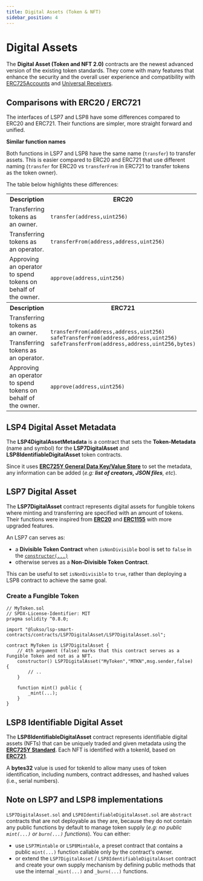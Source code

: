```yaml
---
title: Digital Assets (Token & NFT)
sidebar_position: 4
---
```


# Digital Assets

The **Digital Asset (Token and NFT 2.0)** contracts are the newest advanced version of the existing token standards. They come with many features that enhance the security and the overall user experience and compatibility with [ERC725Accounts](../../standards/universal-profile/lsp0-erc725account.md) and [Universal Receivers](../../standards/generic-standards/lsp1-universal-receiver.md).

## Comparisons with ERC20 / ERC721

The interfaces of LSP7 and LSP8 have some differences compared to ERC20 and ERC721. Their functions are simpler, more straight forward and unified.

**Similar function names**

Both functions in LSP7 and LSP8 have the same name (`transfer`) to transfer assets. This is easier compared to ERC20 and ERC721 that use different naming (`transfer` for ERC20 vs `transferFrom` in ERC721 to transfer tokens as the token owner).
 
The table below highlights these differences:


<table>
  <tr>
    <th>Description</th>
    <th>ERC20</th>
    <th>LSP7</th>
  </tr>
  <tr>
    <td>Transferring tokens as an owner.</td>
    <td><code>transfer(address,uint256)</code></td>
    <td rowspan="2"><code>transfer(address,address,uint256,bool,bytes)</code></td>
  </tr>
  <tr>
    <td>Transferring tokens as an operator.</td>
    <td><code>transferFrom(address,address,uint256)</code></td>
  </tr>
  <tr>
    <td>Approving an operator to spend tokens on behalf of the owner.</td>
    <td><code>approve(address,uint256)</code></td>
    <td><code>authorizeOperator(address,uint256)</code></td>
  </tr>
  <tr>
    <th>Description</th>
    <th>ERC721</th>
    <th>LSP8</th>
  </tr>
  <tr>
    <td>Transferring tokens as an owner.</td>
    <td rowspan="2">
        <code>transferFrom(address,address,uint256)</code><br/>
        <code>safeTransferFrom(address,address,uint256)</code><br/>
        <code>safeTransferFrom(address,address,uint256,bytes)</code>
    </td>
    <td rowspan="2"><code>transfer(address,address,bytes32,bool,bytes)</code></td>
  </tr>
  <tr>
    <td>Transferring tokens as an operator.</td>
  </tr>
  <tr>
    <td>Approving an operator to spend tokens on behalf of the owner.</td>
    <td><code>approve(address,uint256)</code></td>
    <td><code>authorizeOperator(address,bytes32)</code></td>
  </tr>
</table>

## LSP4 Digital Asset Metadata

The **LSP4DigitalAssetMetadata** is a contract that sets the **Token-Metadata** (name and symbol) for the **LSP7DigitalAsset** and **LSP8IdentifiableDigitalAsset** token contracts.

Since it uses **[ERC725Y General Data Key/Value Store](https://eips.ethereum.org/EIPS/eip-725)** to set the metadata, any information can be added (_e.g: **list of creators, JSON files**, etc_).

## LSP7 Digital Asset

The **LSP7DigitalAsset** contract represents digital assets for fungible tokens where minting and transferring are specified with an amount of tokens. Their functions were inspired from **[ERC20](https://github.com/OpenZeppelin/openzeppelin-contracts/blob/master/contracts/token/ERC20/ERC20.sol)** and **[ERC1155](https://github.com/OpenZeppelin/openzeppelin-contracts/blob/master/contracts/token/ERC1155/ERC1155.sol)** with more upgraded features.

An LSP7 can serves as:
- a **Divisible Token Contract** when `isNonDivisible` bool is set to `false` in the [`constructor(...)`](#constructor)
- otherwise serves as a **Non-Divisible Token Contract**.

This can be useful to set `isNonDivisible` to `true`, rather than deploying a LSP8 contract to achieve the same goal.

### Create a Fungible Token

```solidity
// MyToken.sol
// SPDX-License-Identifier: MIT
pragma solidity ^0.8.0;

import "@lukso/lsp-smart-contracts/contracts/LSP7DigitalAsset/LSP7DigitalAsset.sol";

contract MyToken is LSP7DigitalAsset {
    // 4th argument (false) marks that this contract serves as a Fungible Token and not as a NFT.
    constructor() LSP7DigitalAsset("MyToken","MTKN",msg.sender,false) {
        // ..
    }

    function mint() public {
        _mint(...);
    }
}
```

## LSP8 Identifiable Digital Asset

The **LSP8IdentifiableDigitalAsset** contract represents identifiable digital assets (NFTs) that can be uniquely traded and given metadata using the **[ERC725Y Standard](https://github.com/ethereum/EIPs/blob/master/EIPS/eip-725.md#erc725y)**.
Each NFT is identified with a tokenId, based on **[ERC721](https://github.com/OpenZeppelin/openzeppelin-contracts/blob/master/contracts/token/ERC721/ERC721.sol)**.

A **bytes32** value is used for tokenId to allow many uses of token identification, including numbers, contract addresses, and hashed values (i.e., serial numbers).

## Note on LSP7 and LSP8 implementations

`LSP7DigitalAsset.sol` and `LSP8IdentifiableDigitalAsset.sol` are `abstract` contracts that are not deployable as they are, because they do not contain any public functions by default to manage token supply (_e.g: no public `mint(...)` or `burn(...)` functions_). You can either:

- use `LSP7Mintable` or `LSP8Mintable`, a preset contract that contains a public `mint(...)` function callable only by the contract's owner.
- or extend the `LSP7DigitalAsset` / `LSP8IdentifiableDigitalAsset` contract and create your own supply mechanism by defining public methods that use the internal `_mint(...)` and `_burn(...)` functions.
